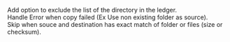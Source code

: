 Add option to exclude the list of the directory in the ledger.   
Handle Error when copy failed (Ex Use non existing folder as source).  
Skip when souce and destination has exact match of folder or files (size or checksum).   


